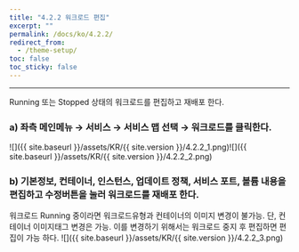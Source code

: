 ```yaml
---
title: "4.2.2 워크로드 편집"
excerpt: ""
permalink: /docs/ko/4.2.2/
redirect_from:
  - /theme-setup/
toc: false
toc_sticky: false
---
```


---
Running 또는 Stopped 상태의 워크로드를 편집하고 재배포 한다.

### a\) 좌측 메인메뉴 → 서비스 → 서비스 맵 선택 → 워크로드를 클릭한다.
![]({{ site.baseurl }}/assets/KR/{{ site.version }}/4.2.2_1.png)![]({{ site.baseurl }}/assets/KR/{{ site.version }}/4.2.2_2.png)

### b\) 기본정보, 컨테이너, 인스턴스, 업데이트 정책, 서비스 포트, 볼륨 내용을 편집하고 수정버튼을 눌러 워크로드를 재배포 한다.

워크로드 Running 중이라면 워크로드유형과 컨테이너의 이미지 변경이 불가능. 단, 컨테이너 이미지태그 변경은 가능. 이를 변경하기 위해서는 워크로드 중지 후 편집하면 편집이 가능 하다.
![]({{ site.baseurl }}/assets/KR/{{ site.version }}/4.2.2_3.png)
